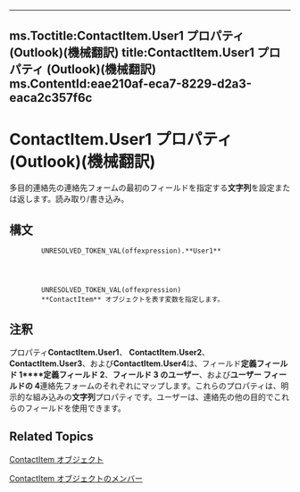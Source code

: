 

---
ms.Toctitle:ContactItem.User1 プロパティ (Outlook)(機械翻訳)
title:ContactItem.User1 プロパティ (Outlook)(機械翻訳)
ms.ContentId:eae210af-eca7-8229-d2a3-eaca2c357f6c
---
# ContactItem.User1 プロパティ (Outlook)(機械翻訳)




多目的連絡先の連絡先フォームの最初のフィールドを指定する**文字列**を設定または返します。読み取り/書き込み。

## 構文

            UNRESOLVED_TOKEN_VAL(offexpression).**User1**




            UNRESOLVED_TOKEN_VAL(offexpression)
            **ContactItem** オブジェクトを表す変数を指定します。



## 注釈
プロパティ**ContactItem.User1**、 **ContactItem.User2**、 **ContactItem.User3**、および**ContactItem.User4**は、フィールド**定義フィールド 1****定義フィールド 2**、**フィールド 3 のユーザー**、および**ユーザー フィールドの 4**連絡先フォームのそれぞれにマップします。これらのプロパティは、明示的な組み込みの**文字列**プロパティです。ユーザーは、連絡先の他の目的でこれらのフィールドを使用できます。



## Related Topics

[ContactItem オブジェクト](8e32093c-a678-f1fd-3f35-c2d8994d166f.md)

[ContactItem オブジェクトのメンバー](a8b13369-4c87-02aa-e62a-1f3067e559fa.md)




